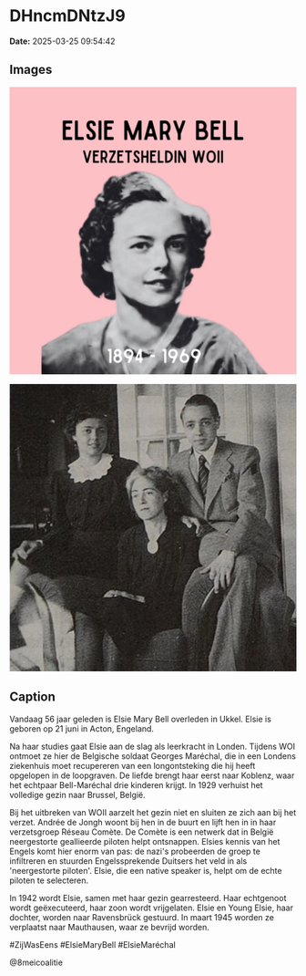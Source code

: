 # DHncmDNtzJ9

**Date:** 2025-03-25 09:54:42

## Images

![Image](../images_posts_json/DHncmDNtzJ9_0.webp)

![Image](../images_posts_json/DHncmDNtzJ9_1.webp)

## Caption

Vandaag 56 jaar geleden is Elsie Mary Bell overleden in Ukkel. Elsie is geboren op 21 juni in Acton, Engeland. 

Na haar studies gaat Elsie aan de slag als leerkracht in Londen. Tijdens WOI ontmoet ze hier de Belgische soldaat Georges Maréchal, die in een Londens ziekenhuis moet recupereren van een longontsteking die hij heeft opgelopen in de loopgraven. De liefde brengt haar eerst naar Koblenz, waar het echtpaar Bell-Maréchal drie kinderen krijgt. In 1929 verhuist het volledige gezin naar Brussel, België. 

Bij het uitbreken van WOII aarzelt het gezin niet en sluiten ze zich aan bij het verzet. Andrée de Jongh woont bij hen in de buurt en lijft hen in in haar verzetsgroep Réseau Comète. De Comète is een netwerk dat in België neergestorte geallieerde piloten helpt ontsnappen. Elsies kennis van het Engels komt hier enorm van pas: de nazi's probeerden de groep te infiltreren en stuurden Engelssprekende Duitsers het veld in als 'neergestorte piloten'. Elsie, die een native speaker is, helpt om de echte piloten te selecteren. 

In 1942 wordt Elsie, samen met haar gezin gearresteerd. Haar echtgenoot wordt geëxecuteerd, haar zoon wordt vrijgelaten. Elsie en Young Elsie, haar dochter, worden naar Ravensbrück gestuurd. In maart 1945 worden ze verplaatst naar Mauthausen, waar ze bevrijd worden. 

#ZijWasEens #ElsieMaryBell #ElsieMaréchal

@8meicoalitie

